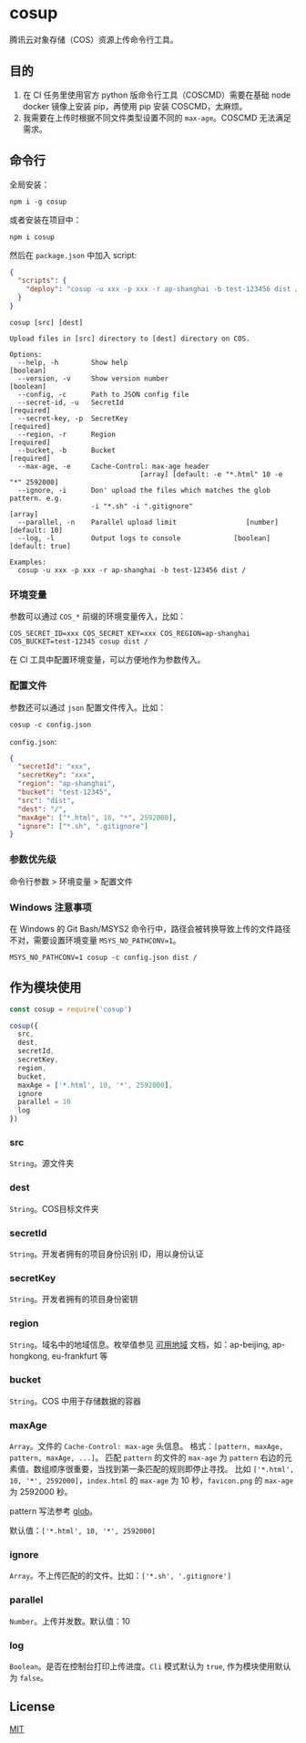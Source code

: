 # cosup
腾讯云对象存储（COS）资源上传命令行工具。

## 目的
1. 在 CI 任务里使用官方 python 版命令行工具（COSCMD）需要在基础 node docker 镜像上安装 pip，再使用 pip 安装 COSCMD，太麻烦。
2. 我需要在上传时根据不同文件类型设置不同的 `max-age`。COSCMD 无法满足需求。

## 命令行
全局安装：
```
npm i -g cosup
```

或者安装在项目中：
```
npm i cosup
```
然后在 `package.json` 中加入 script:
```json
{
  "scripts": {
    "deploy": "cosup -u xxx -p xxx -r ap-shanghai -b test-123456 dist /"
  }
}
```

```
cosup [src] [dest]

Upload files in [src] directory to [dest] directory on COS.

Options:
  --help, -h        Show help                                          [boolean]
  --version, -v     Show version number                                [boolean]
  --config, -c      Path to JSON config file
  --secret-id, -u   SecretId                                          [required]
  --secret-key, -p  SecretKey                                         [required]
  --region, -r      Region                                            [required]
  --bucket, -b      Bucket                                            [required]
  --max-age, -e     Cache-Control: max-age header
                                [array] [default: -e "*.html" 10 -e "*" 2592000]
  --ignore, -i      Don' upload the files which matches the glob pattern. e.g.
                    -i "*.sh" -i ".gitignore"                            [array]
  --parallel, -n    Parallel upload limit                 [number] [default: 10]
  --log, -l         Output logs to console             [boolean] [default: true]

Examples:
  cosup -u xxx -p xxx -r ap-shanghai -b test-123456 dist /
```

### 环境变量
参数可以通过 `COS_*` 前缀的环境变量传入，比如：
```
COS_SECRET_ID=xxx COS_SECRET_KEY=xxx COS_REGION=ap-shanghai COS_BUCKET=test-12345 cosup dist / 
```
在 CI 工具中配置环境变量，可以方便地作为参数传入。

### 配置文件
参数还可以通过 `json` 配置文件传入。比如：

```
cosup -c config.json
```

`config.json`:
```json
{
  "secretId": "xxx",
  "secretKey": "xxx",
  "region": "ap-shanghai",
  "bucket": "test-12345",
  "src": "dist",
  "dest": "/",
  "maxAge": ["*.html", 10, "*", 2592000],
  "ignore": ["*.sh", ".gitignore"]
}
```

### 参数优先级
命令行参数 > 环境变量 > 配置文件

### Windows 注意事项
在 Windows 的 Git Bash/MSYS2 命令行中，路径会被转换导致上传的文件路径不对，需要设置环境变量 `MSYS_NO_PATHCONV=1`。
```
MSYS_NO_PATHCONV=1 cosup -c config.json dist /
```

## 作为模块使用
```js
const cosup = require('cosup')
```

```js
cosup({
  src,
  dest,
  secretId,
  secretKey,
  region,
  bucket,
  maxAge = ['*.html', 10, '*', 2592000],
  ignore
  parallel = 10
  log
})
```

### src
`String`。源文件夹

### dest
`String`。COS目标文件夹

### secretId
`String`。开发者拥有的项目身份识别 ID，用以身份认证

### secretKey
`String`。开发者拥有的项目身份密钥

### region
`String`。域名中的地域信息。枚举值参见 [可用地域](https://cloud.tencent.com/document/product/436/6224) 文档，如：ap-beijing, ap-hongkong, eu-frankfurt 等

### bucket
`String`。COS 中用于存储数据的容器

### maxAge
`Array`。文件的 `Cache-Control: max-age` 头信息。 格式：`[pattern, maxAge, pattern, maxAge, ...]`。
匹配 `pattern` 的文件的 `max-age` 为 `pattern` 右边的元素值。数组顺序很重要，当找到第一条匹配的规则即停止寻找。
比如 `['*.html', 10, '*', 2592000]`，`index.html` 的 `max-age` 为 10 秒，`favicon.png` 的 `max-age` 为 2592000 秒。

pattern 写法参考 [glob](https://github.com/isaacs/node-glob#glob-primer)。

默认值：`['*.html', 10, '*', 2592000]`

### ignore
`Array`。不上传匹配的的文件。比如：`['*.sh', '.gitignore']`

### parallel
`Number`。上传并发数。默认值：10

### log
`Boolean`。是否在控制台打印上传进度。`Cli` 模式默认为 `true`, 作为模块使用默认为 `false`。

## License
[MIT](LICENSE)
